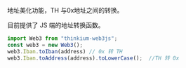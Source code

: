 



地址美化功能，TH 与0x地址之间的转换。

目前提供了 JS 端的地址转换函数。



```javascript
import Web3 from "thinkium-web3js";
const web3 = new Web3();
web3.Iban.toIban(address) // 0x 转 TH
web3.Iban.toAddress(address).toLowerCase();  //TH 转 0x
```




